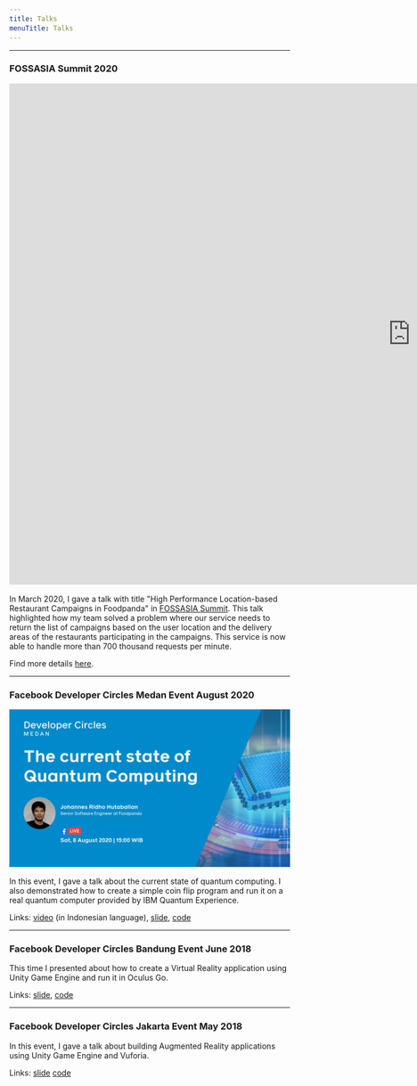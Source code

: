 ```yaml
---
title: Talks
menuTitle: Talks
---
```



---

### FOSSASIA Summit 2020 
<iframe width="1440" height="900" src="https://www.youtube.com/embed/lH1kYKF1V0E?t=4" frameborder="0" allow="accelerometer;
autoplay; encrypted-media; gyroscope; picture-in-picture" allowfullscreen></iframe>

In March 2020, I gave a talk with title 
"High Performance Location-based Restaurant Campaigns in Foodpanda" in 
[FOSSASIA Summit](https://summit.fossasia.org). 
This talk highlighted how my team solved a problem where our 
service needs to return the list of campaigns based on 
the user location and the delivery 
areas of the restaurants participating in the campaigns. 
This service is now able to handle more than 700 thousand requests per minute.
 
Find more details [here](/foodpanda-campaign-carousel).

---

### Facebook Developer Circles Medan Event August 2020
![Quantum Computing](quantum-computing.jpg)

In this event, I gave a talk about the current state of quantum computing. I also demonstrated how to create
a simple coin flip program and run it on a real quantum computer provided by IBM Quantum Experience.

Links: [video](https://www.facebook.com/1395271301/videos/10223864897235751) (in Indonesian language), 
[slide](https://docs.google.com/presentation/d/14q9QUHG95Hb7W9C39GWaX_6b4Ds_dRqUWtGRPI-RqqY/edit?usp=sharing),
[code](https://github.com/johannesridho/quantum-coin-flip)

---

### Facebook Developer Circles Bandung Event June 2018
This time I presented about how to create a Virtual Reality application using Unity Game Engine and run it
in Oculus Go.

Links: [slide](https://docs.google.com/presentation/d/1gKiZjflNSX4MSxUf_K3t7qpPfkxrNDnuNZKYVTWyrKs/edit?usp=sharing),
[code](https://github.com/johannesridho/simple-vr-app) 

---

### Facebook Developer Circles Jakarta Event May 2018
In this event, I gave a talk about building Augmented Reality applications using Unity Game Engine and Vuforia.

Links: [slide](https://docs.google.com/presentation/d/1r9Qv7Nh4JxB_VFA0f7pZlhcpDBMLWEZv-Sgk40F-hoo/edit?usp=sharing)
[code](https://github.com/johannesridho/simple-ar-app)  
